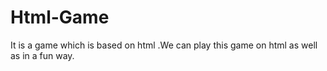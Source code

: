 # Html-Game
It is a game which is based on html .We can play this game on html as well as in a fun way.
